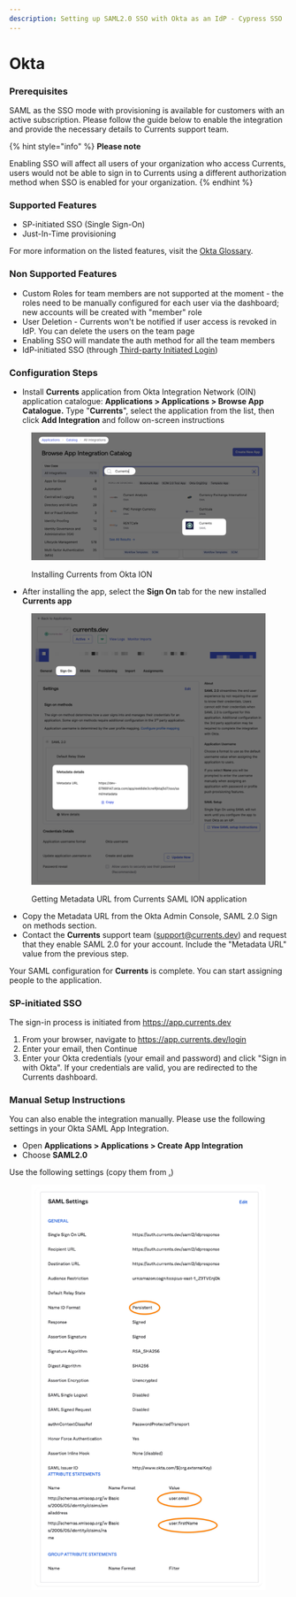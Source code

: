 ```yaml
---
description: Setting up SAML2.0 SSO with Okta as an IdP - Cypress SSO
---
```


# Okta

### Prerequisites

SAML as the SSO mode with provisioning is available for customers with an active subscription. Please follow the guide below to enable the integration and provide the necessary details to Currents support team.

{% hint style="info" %}
**Please note**

Enabling SSO will affect all users of your organization who access Currents, users would not be able to sign in to Currents using a different authorization method when SSO is enabled for your organization.
{% endhint %}

### Supported Features

* SP-initiated SSO (Single Sign-On)
* Just-In-Time provisioning

For more information on the listed features, visit the [Okta Glossary](https://help.okta.com/okta\_help.htm?type=oie\&id=ext\_glossary).

### Non Supported Features

* Custom Roles for team members are not supported at the moment - the roles need to be manually configured for each user via the dashboard; new accounts will be created with "member" role
* User Deletion - Currents won't be notified if user access is revoked in IdP. You can delete the users on the team page
* Enabling SSO will mandate the auth method for all the team members
* IdP-initiated SSO (through [Third-party Initiated Login](https://openid.net/specs/openid-connect-core-1\_0.html#ThirdPartyInitiatedLogin))

### Configuration Steps

* Install **Currents** application from Okta Integration Network (OIN) application catalogue: **Applications > Applications > Browse App Catalogue.** Type "**Currents**", select the application from the list, then click **Add Integration** and follow on-screen instructions

<figure><img src="../../.gitbook/assets/currents-2023-05-19-23.56.26@2x.png" alt=""><figcaption><p>Installing Currents from Okta ION</p></figcaption></figure>

* After installing the app, select the **Sign On** tab for the new installed **Currents app**

<figure><img src="../../.gitbook/assets/currents-2023-05-23-15.07.42@2x.png" alt=""><figcaption><p>Getting Metadata URL from Currents SAML ION application</p></figcaption></figure>

* Copy the Metadata URL from the Okta Admin Console, SAML 2.0 Sign on methods section.
* Contact the **Currents** support team (support@currents.dev) and request that they enable SAML 2.0 for your account. Include the "Metadata URL" value from the previous step.

Your SAML configuration for **Currents** is complete. You can start assigning people to the application.

### SP-initiated SSO

The sign-in process is initiated from https://app.currents.dev

1. From your browser, navigate to https://app.currents.dev/login
2. Enter your email, then Continue
3. Enter your Okta credentials (your email and password) and click "Sign in with Okta". If your credentials are valid, you are redirected to the Currents dashboard.

### Manual Setup Instructions

You can also enable the integration manually. Please use the following settings in your Okta SAML App Integration.&#x20;

* Open **Applications > Applications > Create App Integration**
* Choose **SAML2.0**&#x20;

Use the following settings (copy them from [.](./ "mention"))

<figure><img src="../../.gitbook/assets/currents-2023-02-18-02.10.46@2x.png" alt=""><figcaption></figcaption></figure>
